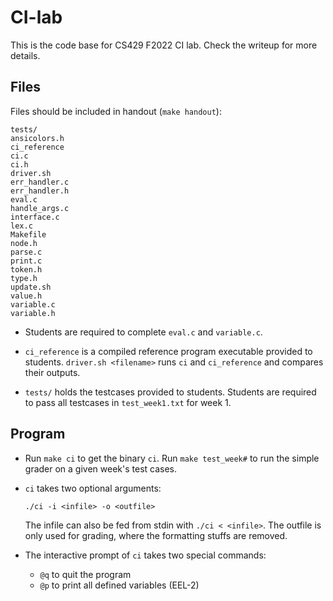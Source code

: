 # CI-lab

This is the code base for CS429 F2022 CI lab. Check the writeup for more details.

 ## Files
 Files should be included in handout (`make handout`):
 ```
 tests/
 ansicolors.h
 ci_reference
 ci.c
 ci.h
 driver.sh
 err_handler.c
 err_handler.h
 eval.c
 handle_args.c
 interface.c
 lex.c
 Makefile
 node.h
 parse.c
 print.c
 token.h
 type.h
 update.sh
 value.h
 variable.c
 variable.h
 ```
 * Students are required to complete `eval.c` and `variable.c`. 

 * `ci_reference` is a compiled reference program executable provided to students. `driver.sh <filename>` runs `ci` and `ci_reference` and compares their outputs.

 * `tests/` holds the testcases provided to students. Students are required to pass all testcases in `test_week1.txt` for week 1.

## Program
* Run `make ci` to get the binary `ci`. Run `make test_week#` to run the simple grader on a given week's test cases.

* `ci` takes two optional arguments: 
    ```
    ./ci -i <infile> -o <outfile>
    ```
    The infile can also be fed from stdin with `./ci < <infile>`. The outfile is only used for grading, where the formatting stuffs are removed.

* The interactive prompt of `ci` takes two special commands:
    * `@q` to quit the program
    * `@p` to print all defined variables (EEL-2)
